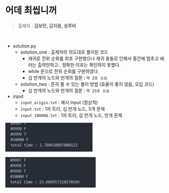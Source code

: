 # 어데 최씹니꺼

> 출제자 : **김보민, 김지용, 성루비**

<br>

- solution.py
  - solution_one : 출제자의 의도대로 풀이된 코드
    - 재귀로 전위 순회를 최초 구현했으나 재귀 충돌로 인해서 중간에 멈추고 에러는 출력안하고.. 정확한 이유는 확인하지 못했다.
    - while 문으로 전위 순회를 구현하였다.
    - 십 만개의 노드와 만개의 질문 : `약 2초 소요`
  - solution_two : 흔히 풀 수 있는 풀이 방법 (효율이 좋지 않음, 오답 코드)
    - 십 만개의 노드와 만개의 질문 : `약 23초 소요`
- input
  - `input_origin.txt` : 예시 input (정상적)
  - `input.txt` : 1자 트리, 십 만개 노드, 5개 문제
  - `input_10000Q.txt` : 1자 트리, 십 만개 노드, 만개 문제

![](README.assets/solution1_10000Q.PNG)

![](README.assets/solution2_10000Q.PNG)